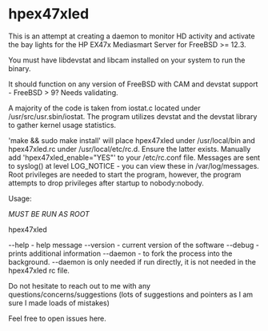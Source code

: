 # hpex47xled
This is an attempt at creating a daemon to monitor HD activity and activate the bay lights for the HP EX47x Mediasmart Server for FreeBSD >= 12.3.

You must have libdevstat and libcam installed on your system to run the binary. 

It should function on any version of FreeBSD with CAM and devstat support - FreeBSD > 9? Needs validating.

A majority of the code is taken from iostat.c located under /usr/src/usr.sbin/iostat. The program utilizes devstat and the devstat library
to gather kernel usage statistics. 

'make && sudo make install' will place hpex47xled under /usr/local/bin and hpex47xled.rc under /usr/local/etc/rc.d. Ensure the latter exists.
Manually add 'hpex47xled_enable="YES"' to your /etc/rc.conf file. Messages are sent to syslog() at level LOG_NOTICE - you can view these in /var/log/messages.
Root privileges are needed to start the program, however, the program attempts to drop privileges after startup to nobody:nobody. 

Usage:

*MUST BE RUN AS ROOT*

hpex47xled 

--help - help message
--version - current version of the software
--debug - prints additional information
--daemon - to fork the process into the background. --daemon is only needed if run directly, it is not needed in the hpex47xled rc file.

Do not hesitate to reach out to me with any questions/concerns/suggestions (lots of suggestions and pointers as I am sure I made loads of mistakes)

Feel free to open issues here.

